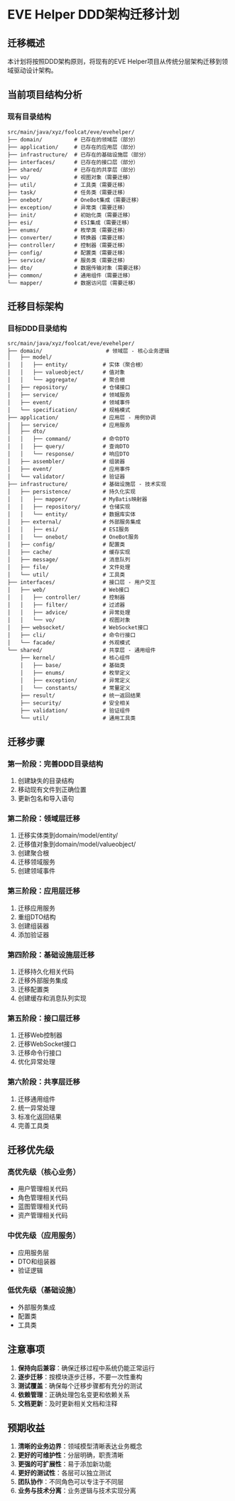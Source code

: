 # EVE Helper DDD架构迁移计划

## 迁移概述

本计划将按照DDD架构原则，将现有的EVE Helper项目从传统分层架构迁移到领域驱动设计架构。

## 当前项目结构分析

### 现有目录结构
```
src/main/java/xyz/foolcat/eve/evehelper/
├── domain/          # 已存在的领域层（部分）
├── application/     # 已存在的应用层（部分）
├── infrastructure/  # 已存在的基础设施层（部分）
├── interfaces/      # 已存在的接口层（部分）
├── shared/          # 已存在的共享层（部分）
├── vo/              # 视图对象（需要迁移）
├── util/            # 工具类（需要迁移）
├── task/            # 任务类（需要迁移）
├── onebot/          # OneBot集成（需要迁移）
├── exception/       # 异常类（需要迁移）
├── init/            # 初始化类（需要迁移）
├── esi/             # ESI集成（需要迁移）
├── enums/           # 枚举类（需要迁移）
├── converter/       # 转换器（需要迁移）
├── controller/      # 控制器（需要迁移）
├── config/          # 配置类（需要迁移）
├── service/         # 服务类（需要迁移）
├── dto/             # 数据传输对象（需要迁移）
├── common/          # 通用组件（需要迁移）
└── mapper/          # 数据访问层（需要迁移）
```

## 迁移目标架构

### 目标DDD目录结构
```
src/main/java/xyz/foolcat/eve/evehelper/
├── domain/                    # 领域层 - 核心业务逻辑
│   ├── model/
│   │   ├── entity/           # 实体（聚合根）
│   │   ├── valueobject/      # 值对象
│   │   └── aggregate/        # 聚合根
│   ├── repository/           # 仓储接口
│   ├── service/              # 领域服务
│   ├── event/                # 领域事件
│   └── specification/        # 规格模式
├── application/              # 应用层 - 用例协调
│   ├── service/              # 应用服务
│   ├── dto/
│   │   ├── command/          # 命令DTO
│   │   ├── query/            # 查询DTO
│   │   └── response/         # 响应DTO
│   ├── assembler/            # 组装器
│   ├── event/                # 应用事件
│   └── validator/            # 验证器
├── infrastructure/           # 基础设施层 - 技术实现
│   ├── persistence/          # 持久化实现
│   │   ├── mapper/           # MyBatis映射器
│   │   ├── repository/       # 仓储实现
│   │   └── entity/           # 数据库实体
│   ├── external/             # 外部服务集成
│   │   ├── esi/              # ESI服务
│   │   └── onebot/           # OneBot服务
│   ├── config/               # 配置类
│   ├── cache/                # 缓存实现
│   ├── message/              # 消息队列
│   ├── file/                 # 文件处理
│   └── util/                 # 工具类
├── interfaces/               # 接口层 - 用户交互
│   ├── web/                  # Web接口
│   │   ├── controller/       # 控制器
│   │   ├── filter/           # 过滤器
│   │   ├── advice/           # 异常处理
│   │   └── vo/               # 视图对象
│   ├── websocket/            # WebSocket接口
│   ├── cli/                  # 命令行接口
│   └── facade/               # 外观模式
└── shared/                   # 共享层 - 通用组件
    ├── kernel/               # 核心组件
    │   ├── base/             # 基础类
    │   ├── enums/            # 枚举定义
    │   ├── exception/        # 异常定义
    │   └── constants/        # 常量定义
    ├── result/               # 统一返回结果
    ├── security/             # 安全相关
    ├── validation/           # 验证组件
    └── util/                 # 通用工具类
```

## 迁移步骤

### 第一阶段：完善DDD目录结构
1. 创建缺失的目录结构
2. 移动现有文件到正确位置
3. 更新包名和导入语句

### 第二阶段：领域层迁移
1. 迁移实体类到domain/model/entity/
2. 迁移值对象到domain/model/valueobject/
3. 创建聚合根
4. 迁移领域服务
5. 创建领域事件

### 第三阶段：应用层迁移
1. 迁移应用服务
2. 重组DTO结构
3. 创建组装器
4. 添加验证器

### 第四阶段：基础设施层迁移
1. 迁移持久化相关代码
2. 迁移外部服务集成
3. 迁移配置类
4. 创建缓存和消息队列实现

### 第五阶段：接口层迁移
1. 迁移Web控制器
2. 迁移WebSocket接口
3. 迁移命令行接口
4. 优化异常处理

### 第六阶段：共享层迁移
1. 迁移通用组件
2. 统一异常处理
3. 标准化返回结果
4. 完善工具类

## 迁移优先级

### 高优先级（核心业务）
- 用户管理相关代码
- 角色管理相关代码
- 蓝图管理相关代码
- 资产管理相关代码

### 中优先级（应用服务）
- 应用服务层
- DTO和组装器
- 验证逻辑

### 低优先级（基础设施）
- 外部服务集成
- 配置类
- 工具类

## 注意事项

1. **保持向后兼容**：确保迁移过程中系统仍能正常运行
2. **逐步迁移**：按模块逐步迁移，不要一次性重构
3. **测试覆盖**：确保每个迁移步骤都有充分的测试
4. **依赖管理**：正确处理包名变更和依赖关系
5. **文档更新**：及时更新相关文档和注释

## 预期收益

1. **清晰的业务边界**：领域模型清晰表达业务概念
2. **更好的可维护性**：分层明确，职责清晰
3. **更强的可扩展性**：易于添加新功能
4. **更好的测试性**：各层可以独立测试
5. **团队协作**：不同角色可以专注于不同层
6. **业务与技术分离**：业务逻辑与技术实现分离 
